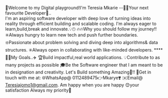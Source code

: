  🚀Welcome to my Digital playground!I'm Teresia Mkarie --👩‍💻Your next favourite Developer🎊..<br>
I'm an aspiring software developer with deep love of turning ideas into reality through efficient building and scalable coding. I'm always eager to learn,build,break and innovate.💡🙃 
🔥🔥Why you should follow my journey‼️
 ✳️Always hungry to learn new tech and push further boundaries.
 ❇️Passionate about problem solving and diving deep into algorithms& data structures.
 ✳️Always open in collaborating with like-minded developers.
  ****🎯🎯My Goals..✈️
 🏆Build impactful,real world applications.
 💡Contribute to as many projects as possible
 🎓Be the Software engineer that I am meant to be in designation and creativity.
 Let's Build something Amazing💪!!
   📩Get in touch with me at:
   🌐WhatsApp@ 0112489475👉Mkarye❣️
   ✉️Email@ Teresiajomo1@gmail.com.
   Am happy when you are happy 😊your satisfaction Always my priority🎯
